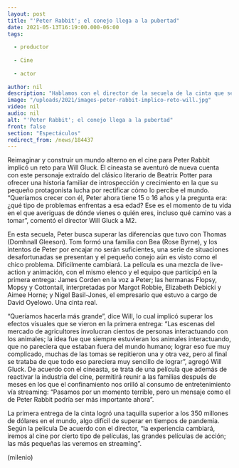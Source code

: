 ```yaml
---
layout: post
title: "'Peter Rabbit'; el conejo llega a la pubertad"
date: 2021-05-13T16:19:00.000-06:00
tags:
  
  - productor
  
  - Cine
  
  - actor
  
author: nil
description: "Hablamos con el director de la secuela de la cinta que se estrena hoy, Will Gluck quien asegura que quiso reflejar la etapa de adolescencia."
image: "/uploads/2021/images-peter-rabbit-implico-reto-will.jpg"
video: nil
audio: nil
alt: "'Peter Rabbit'; el conejo llega a la pubertad"
front: false
section: "Espectáculos"
redirect_from: /news/184437
---
```


Reimaginar y construir un mundo alterno en el cine para Peter Rabbit implicó un reto para Will Gluck. El cineasta se aventuró de nueva cuenta con este personaje extraído del clásico literario de Beatrix Potter para ofrecer una historia familiar de introspección y crecimiento en la que su pequeño protagonista lucha por rectificar cómo lo percibe el mundo. “Queríamos crecer con él, Peter ahora tiene 15 o 16 años y la pregunta era: ¿qué tipo de problemas enfrentas a esa edad? Ese es el momento de tu vida en el que averiguas de dónde vienes o quién eres, incluso qué camino vas a tomar”, comentó el director Will Gluck a M2. 

En esta secuela, Peter busca superar las diferencias que tuvo con Thomas (Domhnall Gleeson). Tom formó una familia con Bea (Rose Byrne), y los intentos de Peter por encajar no serán suficientes, una serie de situaciones desafortunadas se presentan y el pequeño conejo aún es visto como el chico problema. Difícilmente cambiará. La película es una mezcla de live-action y animación, con el mismo elenco y el equipo que participó en la primera entrega: James Corden en la voz a Peter; las hermanas Flopsy, Mopsy y Cottontail, interpretadas por Margot Robbie, Elizabeth Debicki y Aimee Horne; y Nigel Basil-Jones, el empresario que estuvo a cargo de David Oyelowo. Una cinta real.

“Queríamos hacerla más grande”, dice Will, lo cual implicó superar los efectos visuales que se vieron en la primera entrega: “Las escenas del mercado de agricultores involucran cientos de personas interactuando con los animales; la idea fue que siempre estuvieran los animales interactuando, que no pareciera que estaban fuera del mundo humano; lograr eso fue muy complicado, muchas de las tomas se repitieron una y otra vez, pero al final se trataba de que todo eso pareciera muy sencillo de lograr”, agregó Will Gluck. De acuerdo con el cineasta, se trata de una película que además de reactivar la industria del cine, permitirá reunir a las familias después de meses en los que el confinamiento nos orilló al consumo de entretenimiento vía streaming: “Pasamos por un momento terrible, pero un mensaje como el de Peter Rabbit podría ser más importante ahora”. 

La primera entrega de la cinta logró una taquilla superior a los 350 millones de dólares en el mundo, algo difícil de superar en tiempos de pandemia. Según la película De acuerdo con el director, “la experiencia cambiará, iremos al cine por cierto tipo de películas, las grandes películas de acción; las más pequeñas las veremos en streaming”. 

(milenio)